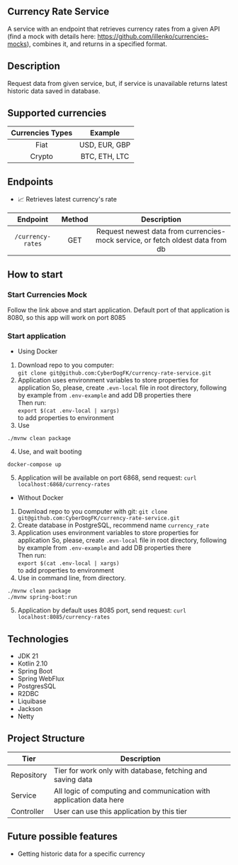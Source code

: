 ## Currency Rate Service

A service with an endpoint that retrieves currency rates from a given API (find a
mock with details here: https://github.com/illenko/currencies-mocks), combines it, and
returns in a specified format.

## Description

Request data from given service, but, if service is unavailable
returns latest historic data saved in database.

## Supported currencies

| Currencies Types |    Example    |
|:----------------:|:-------------:|
|       Fiat       | USD, EUR, GBP |
|      Crypto      | BTC, ETH, LTC |

## Endpoints

- :chart_with_upwards_trend: Retrieves latest currency's rate
 
|     Endpoint      | Method |                                  Description                                   |
|:-----------------:|:------:|:------------------------------------------------------------------------------:|
| `/currency-rates` |  GET   | Request newest data from currencies-mock service, or fetch oldest data from db |

## How to start

### Start Currencies Mock

Follow the link above and start application. Default port of that application is 8080, so
this app will work on port 8085

### Start application
- Using Docker



1. Download repo to you computer: </br>
`git clone git@github.com:CyberDogFK/currency-rate-service.git`
2. Application uses environment variables to store properties for application
   So, please, create `.evn-local` file in root directory, following by example from `.env-example` and add DB properties there </br>
   Then run: </br>`export $(cat .env-local | xargs)`</br> to add properties to environment
3. Use
````
./mvnw clean package
````
4. Use, and wait booting
````
docker-compose up
````
5. Application will be available on port 6868, send request: `curl localhost:6868/currency-rates`

- Without Docker

1. Download repo to you computer with git:
`git clone git@github.com:CyberDogFK/currency-rate-service.git`
2. Create database in PostgreSQL, recommend name `currency_rate`
3. Application uses environment variables to store properties for application
So, please, create `.evn-local` file in root directory, following by example from `.env-example` and add DB properties there </br>
Then run: </br>`export $(cat .env-local | xargs)`</br> to add properties to environment
4. Use in command line, from directory.
```
./mvnw clean package
./mvnw spring-boot:run
```
5. Application by default uses 8085 port, send request: `curl localhost:8085/currency-rates`

## Technologies

- JDK 21
- Kotlin 2.10
- Spring Boot
- Spring WebFlux
- PostgresSQL
- R2DBC
- Liquibase
- Jackson
- Netty

## Project Structure

| Tier       | Description                                                         |
|------------|---------------------------------------------------------------------|
| Repository | Tier for work only with database, fetching and saving data          |
| Service    | All logic of computing and communication with application data here |
| Controller | User can use this application by this tier                          |

## Future possible features

- Getting historic data for a specific currency
